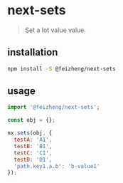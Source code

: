 # next-sets
> Set a lot value value.

## installation
```bash
npm install -S @feizheng/next-sets
```

## usage
```js
import '@feizheng/next-sets';

const obj = {};

nx.sets(obj, {
  testA: 'A1',
  testB: 'B1',
  testC: 'C1',
  testD: 'D1',
  'path.key1.a.b': 'b-value1'
});
```
